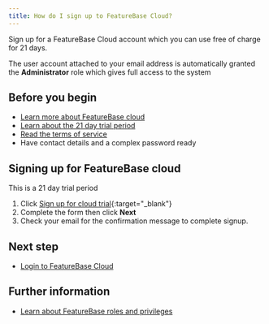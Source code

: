 ```yaml
---
title: How do I sign up to FeatureBase Cloud?
---
```


Sign up for a FeatureBase Cloud account which you can use free of charge for 21 days.

The user account attached to your email address is automatically granted the **Administrator** role which gives full access to the system

## Before you begin

* [Learn more about FeatureBase cloud](/cloud/cloud-introduction)
* [Learn about the 21 day trial period](/cloud/cloud-introduction#cloud-trial)
* [Read the terms of service](https://www.featurebase.com/cloud-terms)
* Have contact details and a complex password ready

## Signing up for FeatureBase cloud

This is a 21 day trial period

1. Click [Sign up for cloud trial](https://cloud.featurebase.com/signup){:target="_blank"}
2. Complete the form then click **Next**
3. Check your email for the confirmation message to complete signup.

## Next step

* [Login to FeatureBase Cloud](/cloud/fbc-part2-login)

## Further information

* [Learn about FeatureBase roles and privileges](/cloud/cloud-configuration/cloud-ref-user-roles)
